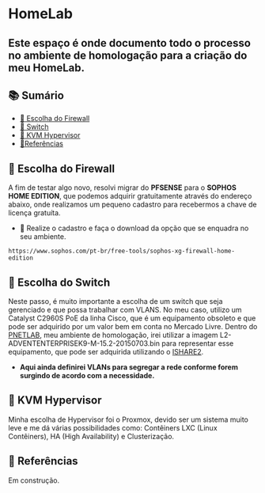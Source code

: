# HomeLab

<h2 aligh="center">
 Este espaço é onde documento todo o processo no ambiente de homologação para a criação do meu HomeLab.
</h2>

## 📚 Sumário

- [🚀 Escolha do Firewall](#Firewall)
- [🚀 Switch](#Switch)
- [🚀 KVM Hypervisor](#Hypervisor)
- [🚀Referências](#Ref)

## 🚀 Escolha do Firewall<a id="Firewall"></a>

A fim de testar algo novo, resolvi migrar do **PFSENSE** para o **SOPHOS HOME EDITION**, que podemos adquirir gratuitamente através do endereço abaixo, onde realizamos um pequeno cadastro para recebermos a chave de licença gratuíta.
- 💎 Realize o cadastro e faça o download da opção que se enquadra no seu ambiente.
```linux
https://www.sophos.com/pt-br/free-tools/sophos-xg-firewall-home-edition
```

## 🚀 Escolha do Switch<a id="Switch"></a>

Neste passo, é muito importante a escolha de um switch que seja gerenciado e que possa trabalhar com VLANS.
No meu caso, utilizo um Catalyst C2960S PoE da linha Cisco, que é um equipamento obsoleto e que pode ser adquirido por um valor bem em conta no Mercado Livre.
Dentro do [PNETLAB](https://www.youtube.com/watch?v=6XcsoaGveW4), meu ambiente de homologação,  irei utilizar a imagem L2-ADVENTENTERPRISEK9-M-15.2-20150703.bin para representar esse equipamento, que pode ser adquirida utilizando o [ISHARE2](https://www.youtube.com/watch?v=6XcsoaGveW4).

- **Aqui ainda definirei VLANs para segregar a rede conforme forem surgindo de acordo com a necessidade.**

## 🚀 KVM Hypervisor<a id="Hypervisor"></a>

Minha escolha de Hypervisor foi o Proxmox, devido ser um sistema muito leve e me dá várias possibilidades como: Contêiners LXC (Linux Contêiners), HA (High Availability) e Clusterização.

## 🚀 Referências<a id="Ref"></a>

Em construção.
